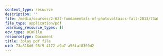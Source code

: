 ```yaml
---
content_type: resource
description: ''
file: /media/courses/2-627-fundamentals-of-photovoltaics-fall-2013/73a818d698f94172a9a7a56faf8360d2_iJ_lDszxGDw.pdf
file_type: application/pdf
learning_resource_types: []
ocw_type: OCWFile
resourcetype: Document
title: 3play pdf file
uid: 73a818d6-98f9-4172-a9a7-a56faf8360d2
---
```

